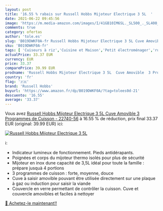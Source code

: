 ```yaml
---
layout: post
title: '16.55 % rabais sur Russell Hobbs Mijoteur Electrique 3 5L  '
date: 2021-06-22 09:45:56
image: 'https://m.media-amazon.com/images/I/41GB10IM6SL._SL500_._SL400_.jpg'
comments: true
category: ofertas
author: 'tole.es'
slug: 'B019DWKF0A-fr Russell Hobbs Mijoteur Electrique 3 5L Cuve Amovible 3...'
sku: 'B019DWKF0A-fr'
tags: [ 'Cuiseurs à riz','Cuisine et Maison','Petit électroménager','russell hobbs','Électroménager spécialisé', ]
actualPrice: 33.37 EUR
currency: EUR
price: 33.37
comparePrice: 39.99 EUR
prodname: 'Russell Hobbs Mijoteur Electrique 3 5L  Cuve Amovible  3 Programmes de Cuisson - 22740-56'
country: 'fr'
flag: '🇫🇷'
brand: 'Russell Hobbs'
buyurl: 'https://www.amazon.fr/dp/B019DWKF0A/?tag=tolees0d-21'
descuento: '16.55'
average: '33.37'
---
```


Vous avez [Russell Hobbs Mijoteur Electrique 3 5L  Cuve Amovible  3 Programmes de Cuisson - 22740-56](https://www.amazon.fr/dp/B019DWKF0A/?tag=tolees0d-21)  à  16.55 % de réduction, prix final  33.37 EUR (original: 39.99 EUR) ici:

[![Russell Hobbs Mijoteur Electrique 3 5L  ](https://m.media-amazon.com/images/I/41GB10IM6SL._SL500_._SL400_.jpg)](https://www.amazon.fr/dp/B019DWKF0A/?tag=tolees0d-21)

ℹ️:

- Indicateur lumineux de fonctionnement. Pieds antidérapants.
- Poignées et corps du mijoteur thermo isolés pour plus de sécurité
- Mijoteur en inox dune capacité de 3,5L idéal pour toute la famille : prépare jusquà 4 portions
- 3 programmes de cuisson : forte, moyenne, douce
- Cuve à saisir amovible pouvant être utilisée directement sur une plaque à gaz ou induction pour saisir la viande
- Couvercle en verre permettant de contrôler la cuisson. Cuve et couvercle amovibles et faciles à nettoyer

[🛒 Achetez-le maintenant!!](https://www.amazon.fr/dp/B019DWKF0A/?tag=tolees0d-21)
